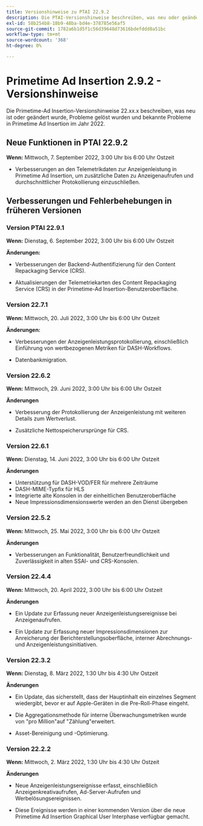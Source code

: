 ```yaml
---
title: Versionshinweise zu PTAI 22.9.2
description: Die PTAI-Versionshinweise beschreiben, was neu oder geändert ist, welche gelösten und bekannten Probleme im Primetime-Ad Insertion im Jahr 2022 aufgetreten sind.
exl-id: 58b254b8-18b9-48ba-bd4e-378785e56af5
source-git-commit: 1782a6b1d5f1c56d39648d73616bdefddd8a51bc
workflow-type: tm+mt
source-wordcount: '368'
ht-degree: 0%

---
```


# Primetime Ad Insertion 2.9.2 - Versionshinweise

Die Primetime-Ad Insertion-Versionshinweise 22.xx.x beschreiben, was neu ist oder geändert wurde, Probleme gelöst wurden und bekannte Probleme in Primetime Ad Insertion im Jahr 2022.

## Neue Funktionen in PTAI 22.9.2

**Wenn:** Mittwoch, 7. September 2022, 3:00 Uhr bis 6:00 Uhr Ostzeit

* Verbesserungen an den Telemetrikdaten zur Anzeigenleistung in Primetime Ad Insertion, um zusätzliche Daten zu Anzeigenaufrufen und durchschnittlicher Protokollierung einzuschließen.

## Verbesserungen und Fehlerbehebungen in früheren Versionen

### Version PTAI 22.9.1

**Wenn:** Dienstag, 6. September 2022, 3:00 Uhr bis 6:00 Uhr Ostzeit

**Änderungen:**

* Verbesserungen der Backend-Authentifizierung für den Content Repackaging Service (CRS).

* Aktualisierungen der Telemetriekarten des Content Repackaging Service (CRS) in der Primetime-Ad Insertion-Benutzeroberfläche.

### Version 22.7.1

**Wenn:** Mittwoch, 20. Juli 2022, 3:00 Uhr bis 6:00 Uhr Ostzeit

**Änderungen:**

* Verbesserungen der Anzeigenleistungsprotokollierung, einschließlich Einführung von wertbezogenen Metriken für DASH-Workflows.

* Datenbankmigration.

### Version 22.6.2

**Wenn:** Mittwoch, 29. Juni 2022, 3:00 Uhr bis 6:00 Uhr Ostzeit

**Änderungen**

* Verbesserung der Protokollierung der Anzeigenleistung mit weiteren Details zum Wertverlust.

* Zusätzliche Nettospeicherursprünge für CRS.

### Version 22.6.1

**Wenn:** Dienstag, 14. Juni 2022, 3:00 Uhr bis 6:00 Uhr Ostzeit

**Änderungen**

* Unterstützung für DASH-VOD/FER für mehrere Zeiträume
* DASH-MIME-Typfix für HLS
* Integrierte alte Konsolen in der einheitlichen Benutzeroberfläche
* Neue Impressionsdimensionswerte werden an den Dienst übergeben

### Version 22.5.2

**Wenn:** Mittwoch, 25. Mai 2022, 3:00 Uhr bis 6:00 Uhr Ostzeit

**Änderungen**

* Verbesserungen an Funktionalität, Benutzerfreundlichkeit und Zuverlässigkeit in alten SSAI- und CRS-Konsolen.

### Version 22.4.4

**Wenn:** Mittwoch, 20. April 2022, 3:00 Uhr bis 6:00 Uhr Ostzeit

**Änderungen**

* Ein Update zur Erfassung neuer Anzeigenleistungsereignisse bei Anzeigenaufrufen.

* Ein Update zur Erfassung neuer Impressionsdimensionen zur Anreicherung der Berichterstellungsoberfläche, interner Abrechnungs- und Anzeigenleistungsinitiativen.

### Version 22.3.2

**Wenn:** Dienstag, 8. März 2022, 1:30 Uhr bis 4:30 Uhr Ostzeit

**Änderungen**

* Ein Update, das sicherstellt, dass der Hauptinhalt ein einzelnes Segment wiedergibt, bevor er auf Apple-Geräten in die Pre-Roll-Phase eingeht.

* Die Aggregationsmethode für interne Überwachungsmetriken wurde von &quot;pro Million&quot;auf &quot;Zählung&quot;erweitert.

* Asset-Bereinigung und -Optimierung.

### Version 22.2.2

**Wenn:** Mittwoch, 2. März 2022, 1:30 Uhr bis 4:30 Uhr Ostzeit

**Änderungen**

* Neue Anzeigenleistungsereignisse erfasst, einschließlich Anzeigenkreativaufrufen, Ad-Server-Aufrufen und Werbelösungsereignissen.

* Diese Ereignisse werden in einer kommenden Version über die neue Primetime Ad Insertion Graphical User Interphase verfügbar gemacht.
